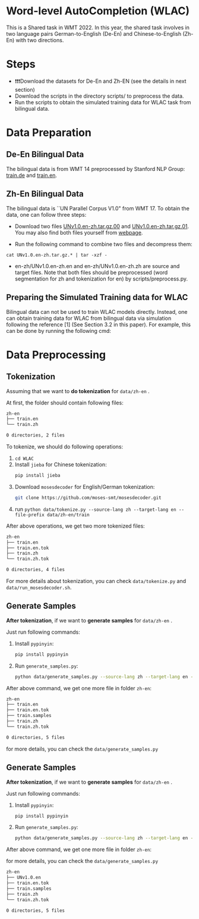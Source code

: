 # Word-level AutoCompletion (WLAC)
This is a Shared task in WMT 2022. In this year, the shared task involves in two language pairs German-to-English (De-En) and Chinese-to-English (Zh-En) with two directions. 



# Steps 

- ❗❗❗Download the datasets for De-En and Zh-EN (see the details in next section)
- Download the scripts in the directory scripts/ to preprocess the data.
- Run the scripts to obtain the simulated training data for WLAC task from bilingual data.


# Data Preparation
## De-En Bilingual Data
The bilingual data is from WMT 14 preprocessed by Stanford NLP Group: [train.de](https://nlp.stanford.edu/projects/nmt/data/wmt14.en-de/train.de) and [train.en](https://nlp.stanford.edu/projects/nmt/data/wmt14.en-de/train.en).


## Zh-En Bilingual Data 
The bilingual data is ``UN Parallel Corpus V1.0" from WMT 17. To obtain the data, one can follow three steps: 
- Download two files [UNv1.0.en-zh.tar.gz.00](https://drive.google.com/uc?export=download&id=1rv2Yh5j-5da5RZO3DEaYvYRZKxE841hT) and
[UNv1.0.en-zh.tar.gz.01](https://drive.google.com/uc?export=download&id=1cfUezEOv5UPzF-d1uIm9-dkIUjtyZ9ys). You may also find both files yourself from [webpage](https://conferences.unite.un.org/UNCORPUS/en/DownloadOverview). 

- Run the following command to combine two files and decompress them: 
```
cat UNv1.0.en-zh.tar.gz.* | tar -xzf - 
```

- en-zh/UNv1.0.en-zh.en and en-zh/UNv1.0.en-zh.zh are source and target files. Note that both files should be preprocessed (word segmentation for zh and tokenization for en) by scripts/preprocess.py.

## Preparing the Simulated Training data for WLAC

Bilingual data can not be used to train WLAC models directly. Instead, one can obtain training data for WLAC from bilingual data via simulation following the reference [1] (See Section 3.2 in this paper). For example, this can be done by running the following cmd:


# Data Preprocessing
## Tokenization
Assuming that we want to **do tokenization** for `data/zh-en` .

At first, the folder should contain following files:
```bash
zh-en
├── train.en
└── train.zh

0 directories, 2 files
```

To tokenize, we should do following operations:
1. `cd WLAC`
2. Install `jieba` for Chinese tokenization:
   ```bash
   pip install jieba
   ```
3. Download `mosesdecoder` for English/German tokenization:
    ```bash
    git clone https://github.com/moses-smt/mosesdecoder.git
    ```
4. run `python data/tokenize.py --source-lang zh --target-lang en --file-prefix data/zh-en/train`

After above operations, we get two more tokenized files:
```bash
zh-en
├── train.en
├── train.en.tok
├── train.zh
└── train.zh.tok

0 directories, 4 files
```
For more details about tokenization, you can check `data/tokenize.py` and `data/run_mosesdecoder.sh`.


## Generate Samples
**After tokenization**, if we want to **generate samples** for `data/zh-en` .

Just run following commands:
1. Install `pypinyin`:
    ```bash
    pip install pypinyin
    ```
2. Run `generate_samples.py`:
    ```bash
    python data/generate_samples.py --source-lang zh --target-lang en --file-prefix data/zh-en/train
    ```
After above command, we get one more file in folder `zh-en`:
```bash
zh-en
├── train.en
├── train.en.tok
├── train.samples
├── train.zh
└── train.zh.tok

0 directories, 5 files
```

for more details, you can check the `data/generate_samples.py`

## Generate Samples
**After tokenization**, if we want to **generate samples** for `data/zh-en` .

Just run following commands:
1. Install `pypinyin`:
    ```bash
    pip install pypinyin
    ```
2. Run `generate_samples.py`:
    ```bash
    python data/generate_samples.py --source-lang zh --target-lang en --file-prefix data/zh-en/UNv1.0.en-zh.tok
    ```
After above command, we get one more file in folder `zh-en`:


for more details, you can check the `data/generate_samples.py`

```bash
zh-en
├── UNv1.0.en
├── train.en.tok
├── train.samples
├── train.zh
└── train.zh.tok

0 directories, 5 files
```